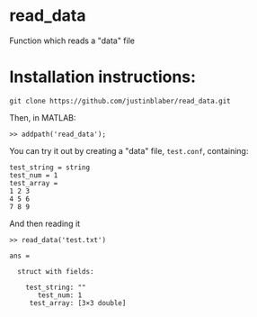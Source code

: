 # read_data
Function which reads a "data" file

# Installation instructions:
```
git clone https://github.com/justinblaber/read_data.git
```
Then, in MATLAB:
```
>> addpath('read_data');
```
You can try it out by creating a "data" file, `test.conf`, containing:
```
test_string = string
test_num = 1
test_array = 
1 2 3
4 5 6
7 8 9
```
And then reading it
```
>> read_data('test.txt')

ans = 

  struct with fields:

    test_string: ""
       test_num: 1
     test_array: [3×3 double]
```
